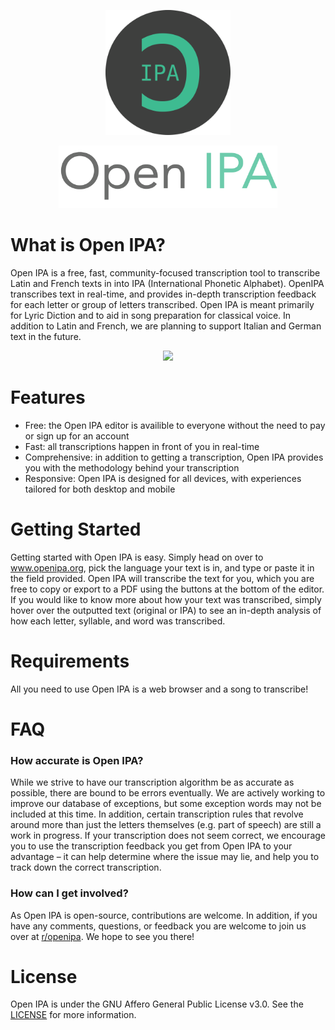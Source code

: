 <a href="https://www.openipa.org">
<p align='center'>
  <img src='readme/logo-circle.png' width='200' height='200' />
</p>

<p align='center'>
  <img src='readme/OpenIPA-title.png' width='350' height='100' />
</p>
</a>

# What is Open IPA?
Open IPA is a free, fast, community-focused transcription tool to transcribe Latin and French texts in into IPA (International Phonetic Alphabet). OpenIPA transcribes text in real-time, and provides in-depth transcription feedback for each letter or group of letters transcribed. Open IPA is meant primarily for Lyric Diction and to aid in song preparation for classical voice. In addition to Latin and French, we are planning to support Italian and German text in the future.

<p align='center'>
<img src='readme/showcase.gif' />
  </p>
  
# Features
- Free: the Open IPA editor is availible to everyone without the need to pay or sign up for an account
- Fast: all transcriptions happen in front of you in real-time
- Comprehensive: in addition to getting a transcription, Open IPA provides you with the methodology behind your transcription
- Responsive: Open IPA is designed for all devices, with experiences tailored for both desktop and mobile

# Getting Started
Getting started with Open IPA is easy. Simply head on over to www.openipa.org, pick the language your text is in, and type or paste it in the field provided. Open IPA will transcribe the text for you, which you are free to copy or export to a PDF using the buttons at the bottom of the editor. If you would like to know more about how your text was transcribed, simply hover over the outputted text (original or IPA) to see an in-depth analysis of how each letter, syllable, and word was transcribed.

# Requirements
All you need to use Open IPA is a web browser and a song to transcribe!

# FAQ
### How accurate is Open IPA?
While we strive to have our transcription algorithm be as accurate as possible, there are bound to be errors eventually. We are actively working to improve our database of exceptions, but some exception words may not be included at this time. In addition, certain transcription rules that revolve around more than just the letters themselves (e.g. part of speech) are still a work in progress. If your transcription does not seem correct, we encourage you to use the transcription feedback you get from Open IPA to your advantage – it can help determine where the issue may lie, and help you to track down the correct transcription.

### How can I get involved?
As Open IPA is open-source, contributions are welcome. In addition, if you have any comments, questions, or feedback you are welcome to join us over at [r/openipa](https://www.reddit.com/r/openipa/). We hope to see you there!

# License
Open IPA is under the GNU Affero General Public License v3.0. See the [LICENSE](https://github.com/hfellerhoff/openipa/blob/master/LICENSE) for more information.
